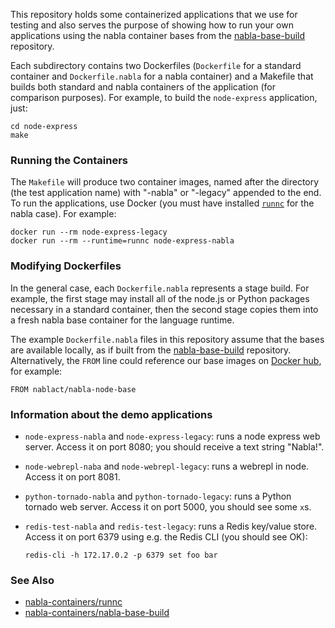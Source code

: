 This repository holds some containerized applications that we use for
testing and also serves the purpose of showing how to run your own
applications using the nabla container bases from the
[nabla-base-build](https://github.com/nabla-containers/nabla-base-build)
repository.

Each subdirectory contains two Dockerfiles (`Dockerfile` for a
standard container and `Dockerfile.nabla` for a nabla container) and a
Makefile that builds both standard and nabla containers of the
application (for comparison purposes).  For example, to build the
`node-express` application, just:

    cd node-express
    make

### Running the Containers

The `Makefile` will produce two container images, named after the
directory (the test application name) with "-nabla" or "-legacy"
appended to the end.  To run the applications, use Docker (you must
have installed [`runnc`](https://github.com/nabla-containers/runnc)
for the nabla case).  For example:

    docker run --rm node-express-legacy
    docker run --rm --runtime=runnc node-express-nabla

### Modifying Dockerfiles

In the general case, each `Dockerfile.nabla` represents a stage build.
For example, the first stage may install all of the node.js or Python
packages necessary in a standard container, then the second stage
copies them into a fresh nabla base container for the language
runtime.

The example `Dockerfile.nabla` files in this repository assume that
the bases are available locally, as if built from the
[nabla-base-build](https://github.com/nabla-containers/nabla-base-build)
repository.  Alternatively, the `FROM` line could reference our base
images on [Docker hub](https://hub.docker.com/u/nablact/), for
example:

    FROM nablact/nabla-node-base

### Information about the demo applications

* `node-express-nabla` and `node-express-legacy`: runs a node express web server.  Access it on port
  8080; you should receive a text string "Nabla!".

* `node-webrepl-naba` and `node-webrepl-legacy`: runs a webrepl in node.  Access it on port 8081.

* `python-tornado-nabla` and `python-tornado-legacy`: runs a Python tornado web server.  Access it on
  port 5000, you should see some `x`s.

* `redis-test-nabla` and `redis-test-legacy`: runs a Redis key/value store.  Access it on port 6379
  using e.g. the Redis CLI (you should see OK):

      redis-cli -h 172.17.0.2 -p 6379 set foo bar


### See Also

* [nabla-containers/runnc](https://github.com/nabla-containers/runnc)
* [nabla-containers/nabla-base-build](https://github.com/nabla-containers/nabla-base-build)

